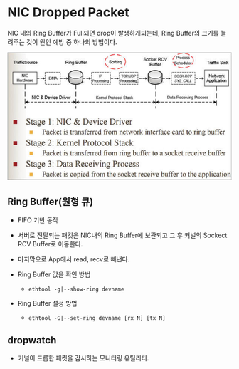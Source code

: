 # NIC Dropped Packet 

NIC 내의 Ring Buffer가 Full되면 drop이 발생하게되는데, 
Ring Buffer의 크기를 늘려주는 것이 원인 예방 중 하나의 방법이다.

![](https://github.com/PAPION93/TIL/blob/master/img/RingBuffer.jpg)

## Ring Buffer(원형 큐)
 - FIFO 기반 동작
 - 서버로 전달되는 패킷은 NIC내의 Ring Buffer에 보관되고 그 후 커널의 Sockect RCV Buffer로 이동한다.
- 마지막으로 App에서 read, recv로 빼낸다.

 - Ring Buffer 값을 확인 방법
    - `ethtool -g|--show-ring devname`
 - Ring Buffer 설정 방법
    - `ethtool -G|--set-ring devname [rx N] [tx N]`

## dropwatch
 - 커널이 드롭한 패킷을 감시하는 모니터링 유틸리티.